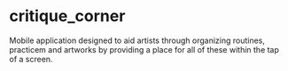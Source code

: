# critique_corner

Mobile application designed to aid artists through organizing routines, practicem and artworks by providing a place for all of these within the tap of a screen.
